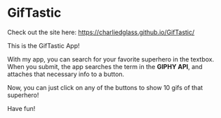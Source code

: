 # GifTastic

Check out the site here: https://charliedglass.github.io/GifTastic/

This is the GifTastic App!  

With my app, you can search for your favorite superhero in the textbox.  When you submit, the app searches the term in the <b>GIPHY API</b>, and attaches that necessary info to a button.

Now, you can just click on any of the buttons to show 10 gifs of that superhero!

Have fun!
